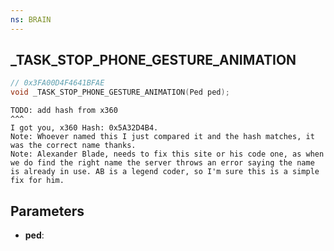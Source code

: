 ```yaml
---
ns: BRAIN
---
```

## _TASK_STOP_PHONE_GESTURE_ANIMATION

```c
// 0x3FA00D4F4641BFAE
void _TASK_STOP_PHONE_GESTURE_ANIMATION(Ped ped);
```

```
TODO: add hash from x360  
^^^  
I got you, x360 Hash: 0x5A32D4B4.   
Note: Whoever named this I just compared it and the hash matches, it was the correct name thanks.   
Note: Alexander Blade, needs to fix this site or his code one, as when we do find the right name the server throws an error saying the name is already in use. AB is a legend coder, so I'm sure this is a simple fix for him.  
```

## Parameters
* **ped**: 

